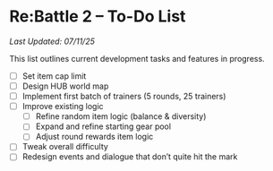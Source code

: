 # Re:Battle 2 – To-Do List  
*Last Updated: 07/11/25*

This list outlines current development tasks and features in progress.

- [ ] Set item cap limit  
- [ ] Design HUB world map  
- [ ] Implement first batch of trainers (5 rounds, 25 trainers)  
- [ ] Improve existing logic  
  - [ ] Refine random item logic (balance & diversity)  
  - [ ] Expand and refine starting gear pool  
  - [ ] Adjust round rewards item logic  
- [ ] Tweak overall difficulty  
- [ ] Redesign events and dialogue that don’t quite hit the mark  
